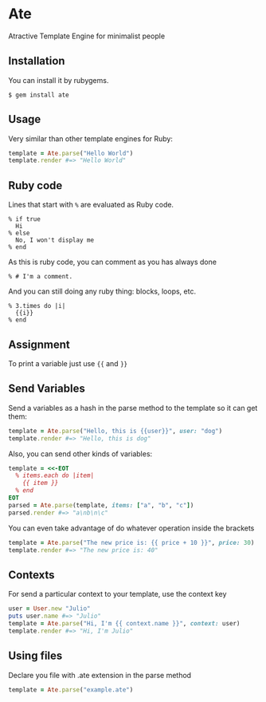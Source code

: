 Ate
====

Atractive Template Engine for minimalist people

## Installation

You can install it by rubygems.

```
$ gem install ate
```

Usage
-----

Very similar than other template engines for Ruby:

```ruby
template = Ate.parse("Hello World")
template.render #=> "Hello World"
```

## Ruby code

Lines that start with `%` are evaluated as Ruby code.

```
% if true
  Hi
% else
  No, I won't display me
% end
```

As this is ruby code, you can comment as you has always done

```
% # I'm a comment.
```

And you can still doing any ruby thing: blocks, loops, etc.

```
% 3.times do |i|
  {{i}}
% end
```

## Assignment

To print a variable just use `{{` and `}}`

## Send Variables

Send a variables as a hash in the parse method to the template so it can get them:

```ruby
template = Ate.parse("Hello, this is {{user}}", user: "dog")
template.render #=> "Hello, this is dog"
```

Also, you can send other kinds of variables:

```ruby
template = <<-EOT
  % items.each do |item|
    {{ item }}
  % end
EOT
parsed = Ate.parse(template, items: ["a", "b", "c"])
parsed.render #=> "a\nb\n\c"
```

You can even take advantage of do whatever operation inside the brackets

```ruby
template = Ate.parse("The new price is: {{ price + 10 }}", price: 30)
template.render #=> "The new price is: 40"
```

## Contexts

For send a particular context to your template, use the context key

```ruby
user = User.new "Julio"
puts user.name #=> "Julio"
template = Ate.parse("Hi, I'm {{ context.name }}", context: user)
template.render #=> "Hi, I'm Julio"
```

## Using files

Declare you file with .ate extension in the parse method

```ruby
template = Ate.parse("example.ate")
```
